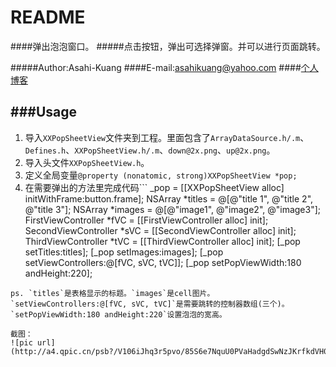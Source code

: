 # README
####弹出泡泡窗口。
#####点击按钮，弹出可选择弹窗。并可以进行页面跳转。

#####Author:Asahi-Kuang 
####E-mail:[asahikuang@yahoo.com](asahikuang@yahoo.com)
####[个人博客](http://asahi-kuang.github.io/MyBlog_MWeb/archives.html)

###Usage
--
1. 导入`XXPopSheetView`文件夹到工程。里面包含了`ArrayDataSource.h/.m`、`Defines.h`、`XXPopSheetView.h/.m`、`down@2x.png`、`up@2x.png`。
2. 导入头文件`XXPopSheetView.h`。
3. 定义全局变量```@property (nonatomic, strong)XXPopSheetView *pop;```
4. 在需要弹出的方法里完成代码```
	 _pop = [[XXPopSheetView alloc] initWithFrame:button.frame];
    NSArray *titles = @[@"title 1", @"title 2", @"title 3"];
    NSArray *images = @[@"image1", @"image2", @"image3"];
    FirstViewController *fVC = [[FirstViewController alloc] init];
    SecondViewController *sVC = [[SecondViewController alloc] init];
    ThirdViewController *tVC = [[ThirdViewController alloc] init];
    [_pop setTitles:titles];
    [_pop setImages:images];
    [_pop setViewControllers:@[fVC, sVC, tVC]];
    [_pop setPopViewWidth:180 andHeight:220];
```
ps. `titles`是表格显示的标题。`images`是cell图片。`setViewControllers:@[fVC, sVC, tVC]`是需要跳转的控制器数组(三个)。`setPopViewWidth:180 andHeight:220`设置泡泡的宽高。

截图：
![pic url](http://a4.qpic.cn/psb?/V106iJhq3r5pvo/85S6e7NquU0PVaHadgdSwNzJKrfkdVH0N2U3xY9Voww!/b/dFsBAAAAAAAA&bo=1AEvA9QBLwMCCS0!&rf=photoDetail)


